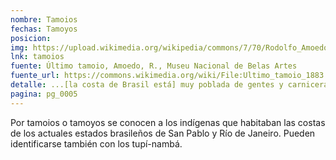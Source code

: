 ```yaml
---
nombre: Tamoios
fechas: Tamoyos
posicion: 
img: https://upload.wikimedia.org/wikipedia/commons/7/70/Rodolfo_Amoedo_-_O_%C3%BAltimo_tamoio.JPG
lnk: tamoios
fuente: Último tamoio, Amoedo, R., Museu Nacional de Belas Artes
fuente_url: https://commons.wikimedia.org/wiki/File:Ultimo_tamoio_1883.jpg
detalle: ...[la costa de Brasil está] muy poblada de gentes y carniceras. Los más septentrionales se llaman Tobaiaras y Tamoios...
pagina: pg_0005
---
```


<p>Por tamoios o tamoyos se conocen a los indígenas que habitaban las costas de los actuales estados brasileños de San Pablo y Río de Janeiro. Pueden identificarse también con los tupí-nambá.</p>
